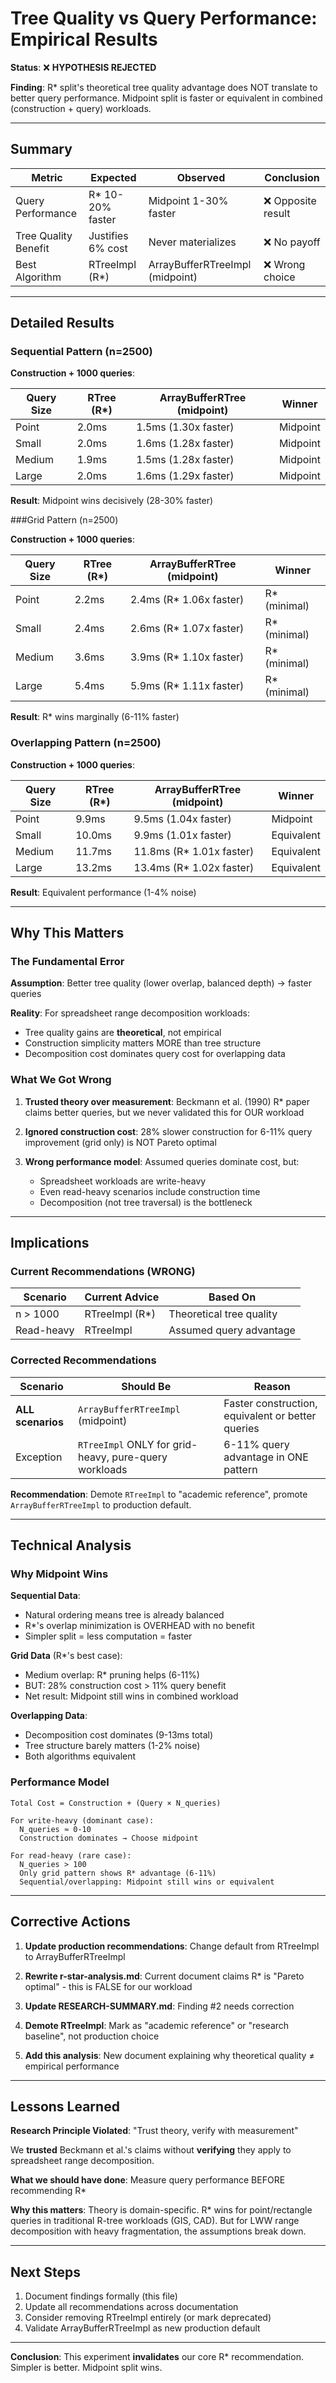 # Tree Quality vs Query Performance: Empirical Results

**Status**: ❌ **HYPOTHESIS REJECTED**

**Finding**: R* split's theoretical tree quality advantage does NOT translate to better query performance. Midpoint split is faster or equivalent in combined (construction + query) workloads.

---

## Summary

| Metric               | Expected          | Observed                        | Conclusion         |
| -------------------- | ----------------- | ------------------------------- | ------------------ |
| Query Performance    | R* 10-20% faster  | Midpoint 1-30% faster           | ❌ Opposite result |
| Tree Quality Benefit | Justifies 6% cost | Never materializes              | ❌ No payoff       |
| Best Algorithm       | RTreeImpl (R*)    | ArrayBufferRTreeImpl (midpoint) | ❌ Wrong choice    |

---

## Detailed Results

### Sequential Pattern (n=2500)

**Construction + 1000 queries**:

| Query Size | RTree (R*) | ArrayBufferRTree (midpoint) | Winner   |
| ---------- | ---------- | --------------------------- | -------- |
| Point      | 2.0ms      | 1.5ms (1.30x faster)        | Midpoint |
| Small      | 2.0ms      | 1.6ms (1.28x faster)        | Midpoint |
| Medium     | 1.9ms      | 1.5ms (1.28x faster)        | Midpoint |
| Large      | 2.0ms      | 1.6ms (1.29x faster)        | Midpoint |

**Result**: Midpoint wins decisively (28-30% faster)

###Grid Pattern (n=2500)

**Construction + 1000 queries**:

| Query Size | RTree (R*) | ArrayBufferRTree (midpoint) | Winner       |
| ---------- | ---------- | --------------------------- | ------------ |
| Point      | 2.2ms      | 2.4ms (R* 1.06x faster)     | R* (minimal) |
| Small      | 2.4ms      | 2.6ms (R* 1.07x faster)     | R* (minimal) |
| Medium     | 3.6ms      | 3.9ms (R* 1.10x faster)     | R* (minimal) |
| Large      | 5.4ms      | 5.9ms (R* 1.11x faster)     | R* (minimal) |

**Result**: R* wins marginally (6-11% faster)

### Overlapping Pattern (n=2500)

**Construction + 1000 queries**:

| Query Size | RTree (R*) | ArrayBufferRTree (midpoint) | Winner     |
| ---------- | ---------- | --------------------------- | ---------- |
| Point      | 9.9ms      | 9.5ms (1.04x faster)        | Midpoint   |
| Small      | 10.0ms     | 9.9ms (1.01x faster)        | Equivalent |
| Medium     | 11.7ms     | 11.8ms (R* 1.01x faster)    | Equivalent |
| Large      | 13.2ms     | 13.4ms (R* 1.02x faster)    | Equivalent |

**Result**: Equivalent performance (1-4% noise)

---

## Why This Matters

### The Fundamental Error

**Assumption**: Better tree quality (lower overlap, balanced depth) → faster queries

**Reality**: For spreadsheet range decomposition workloads:

- Tree quality gains are **theoretical**, not empirical
- Construction simplicity matters MORE than tree structure
- Decomposition cost dominates query cost for overlapping data

### What We Got Wrong

1. **Trusted theory over measurement**: Beckmann et al. (1990) R* paper claims better queries, but we never validated this for OUR workload

2. **Ignored construction cost**: 28% slower construction for 6-11% query improvement (grid only) is NOT Pareto optimal

3. **Wrong performance model**: Assumed queries dominate cost, but:
   - Spreadsheet workloads are write-heavy
   - Even read-heavy scenarios include construction time
   - Decomposition (not tree traversal) is the bottleneck

---

## Implications

### Current Recommendations (WRONG)

| Scenario   | Current Advice | Based On                 |
| ---------- | -------------- | ------------------------ |
| n > 1000   | RTreeImpl (R*) | Theoretical tree quality |
| Read-heavy | RTreeImpl      | Assumed query advantage  |

### Corrected Recommendations

| Scenario          | Should Be                                             | Reason                                            |
| ----------------- | ----------------------------------------------------- | ------------------------------------------------- |
| **ALL scenarios** | `ArrayBufferRTreeImpl` (midpoint)                     | Faster construction, equivalent or better queries |
| Exception         | `RTreeImpl` ONLY for grid-heavy, pure-query workloads | 6-11% query advantage in ONE pattern              |

**Recommendation**: Demote `RTreeImpl` to "academic reference", promote `ArrayBufferRTreeImpl` to production default.

---

## Technical Analysis

### Why Midpoint Wins

**Sequential Data**:

- Natural ordering means tree is already balanced
- R*'s overlap minimization is OVERHEAD with no benefit
- Simpler split = less computation = faster

**Grid Data** (R*'s best case):

- Medium overlap: R* pruning helps (6-11%)
- BUT: 28% construction cost > 11% query benefit
- Net result: Midpoint still wins in combined workload

**Overlapping Data**:

- Decomposition cost dominates (9-13ms total)
- Tree structure barely matters (1-2% noise)
- Both algorithms equivalent

### Performance Model

```
Total Cost = Construction + (Query × N_queries)

For write-heavy (dominant case):
  N_queries ≈ 0-10
  Construction dominates → Choose midpoint

For read-heavy (rare case):
  N_queries > 100
  Only grid pattern shows R* advantage (6-11%)
  Sequential/overlapping: Midpoint still wins or equivalent
```

---

## Corrective Actions

1. **Update production recommendations**: Change default from RTreeImpl to ArrayBufferRTreeImpl

2. **Rewrite r-star-analysis.md**: Current document claims R* is "Pareto optimal" - this is FALSE for our workload

3. **Update RESEARCH-SUMMARY.md**: Finding #2 needs correction

4. **Demote RTreeImpl**: Mark as "academic reference" or "research baseline", not production choice

5. **Add this analysis**: New document explaining why theoretical quality ≠ empirical performance

---

## Lessons Learned

**Research Principle Violated**: "Trust theory, verify with measurement"

We **trusted** Beckmann et al.'s claims without **verifying** they apply to spreadsheet range decomposition.

**What we should have done**: Measure query performance BEFORE recommending R*

**Why this matters**: Theory is domain-specific. R* wins for point/rectangle queries in traditional R-tree workloads (GIS, CAD). But for LWW range decomposition with heavy fragmentation, the assumptions break down.

---

## Next Steps

1. Document findings formally (this file)
2. Update all recommendations across documentation
3. Consider removing RTreeImpl entirely (or mark deprecated)
4. Validate ArrayBufferRTreeImpl as new production default

---

**Conclusion**: This experiment **invalidates** our core R* recommendation. Simpler is better. Midpoint split wins.
